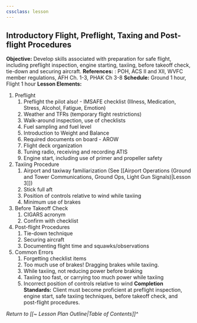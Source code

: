 ```yaml
---
cssclass: lesson
---
```


## Introductory Flight, Preflight, Taxing and Post-flight Procedures

**Objective:** Develop skills associated with preparation for safe flight, including preflight inspection, engine starting, taxiing, before takeoff check, tie-down and securing aircraft.
**References:** : POH, ACS II and XII, WVFC member regulations, AFH Ch. 1-3, PHAK Ch 3-8
**Schedule:** Ground 1 hour, Flight 1 hour
**Lesson Elements:**
1. Preflight
	1. Preflight the pilot also! - IMSAFE checklist (Illness, Medication, Stress, Alcohol, Fatigue, Emotion)
	2. Weather and TFRs (temporary flight restrictions)
	3. Walk-around inspection, use of checklists
	4. Fuel sampling and fuel level
	5. Introduction to Weight and Balance
	6. Required documents on board - AROW
	7. Flight deck organization
	8. Tuning radio, receiving and recording ATIS
	9. Engine start, including use of primer and propeller safety
2. Taxiing Procedure
	1. Airport and taxiway familiarization (See [[Airport Operations (Ground and Tower Communications, Ground Ops, Light Gun Signals)|Lesson 3]])
	2. Stick full aft
	3. Position of controls relative to wind while taxiing
	4. Minimum use of brakes
3. Before Takeoff Check
	1. CIGARS acronym
	2. Confirm with checklist
4. Post-flight Procedures
	1. Tie-down technique
	2. Securing aircraft
	3. Documenting flight time and squawks/observations
5. Common Errors
	1. Forgetting checklist items
	2. Too much use of brakes! Dragging brakes while taxiing.
	3. While taxiing, not reducing power before braking
	4. Taxiing too fast, or carrying too much power while taxiing
	5. Incorrect position of controls relative to wind
**Completion Standards:** Client must become proficient at preflight inspection, engine start, safe taxiing techniques, before takeoff check, and post-flight procedures.

*Return to [[~ Lesson Plan Outline|Table of Contents]]^*